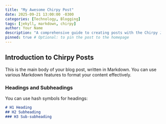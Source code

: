 ```yaml
---
title: "My Awesome Chirpy Post"
date: 2025-09-21 13:00:00 -0300
categories: [Technology, Blogging]
tags: [jekyll, markdown, chirpy]
author: Your Name
description: "A comprehensive guide to creating posts with the Chirpy Jekyll theme."
pinned: true # Optional: to pin the post to the homepage
---
```


## Introduction to Chirpy Posts

This is the main body of your blog post, written in Markdown. You can use various Markdown features to format your content effectively.

### Headings and Subheadings

You can use hash symbols for headings:

```markdown
# H1 Heading
## H2 Subheading
### H3 Sub-subheading
